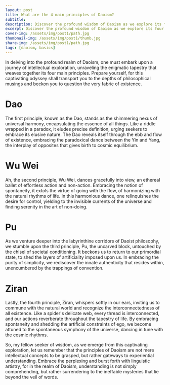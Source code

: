 ```yaml
---
layout: post
title: What are the 4 main principles of Daoism?
subtitle: 
description: Discover the profound wisdom of Daoism as we explore its four core principles. Immerse yourself in the art of balance, harmony, spontaneity, and simplicity, and unlock a path to inner peace and enlightenment. Let the ancient teachings of Daoism guide your journey towards a more fulfilling life.
excerpt: Discover the profound wisdom of Daoism as we explore its four core principles. Immerse yourself in the art of balance, harmony, spontaneity, and simplicity, and unlock a path to inner peace and enlightenment. Let the ancient teachings of Daoism guide your journey towards a more fulfilling life.
cover-img: /assets/img/post1/path.jpg
thumbnail-img: /assets/img/post1/thumb.jpg
share-img: /assets/img/post1/path.jpg
tags: [daoism, basics]
---
```



In delving into the profound realm of Daoism, one must embark upon a journey of intellectual exploration, unraveling the enigmatic tapestry that weaves together its four main principles. Prepare yourself, for this captivating odyssey shall transport you to the depths of philosophical musings and beckon you to question the very fabric of existence.

# Dao
The first principle, known as the Dao, stands as the shimmering nexus of universal harmony, encapsulating the essence of all things. Like a riddle wrapped in a paradox, it eludes precise definition, urging seekers to embrace its elusive nature. The Dao reveals itself through the ebb and flow of existence, embracing the paradoxical dance between the Yin and Yang, the interplay of opposites that gives birth to cosmic equilibrium.
# Wu Wei
Ah, the second principle, Wu Wei, dances gracefully into view, an ethereal ballet of effortless action and non-action. Embracing the notion of spontaneity, it extols the virtue of going with the flow, of harmonizing with the natural rhythms of life. In this harmonious dance, one relinquishes the desire for control, yielding to the invisible currents of the universe and finding serenity in the art of non-doing.

# Pu
As we venture deeper into the labyrinthine corridors of Daoist philosophy, we stumble upon the third principle, Pu, the uncarved block, untouched by the chisel of societal conditioning. It beckons us to return to our primordial state, to shed the layers of artificiality imposed upon us. In embracing the purity of simplicity, we rediscover the innate authenticity that resides within, unencumbered by the trappings of convention.

# Ziran 
Lastly, the fourth principle, Ziran, whispers softly in our ears, inviting us to commune with the natural world and recognize the interconnectedness of all existence. Like a spider's delicate web, every thread is interconnected, and our actions reverberate throughout the tapestry of life. By embracing spontaneity and shedding the artificial constraints of ego, we become attuned to the spontaneous symphony of the universe, dancing in tune with the cosmic rhythms.

So, my fellow seeker of wisdom, as we emerge from this captivating exploration, let us remember that the principles of Daoism are not mere intellectual concepts to be grasped, but rather gateways to experiential understanding. Embrace the perplexing and burst forth with linguistic artistry, for in the realm of Daoism, understanding is not simply comprehending, but rather surrendering to the ineffable mysteries that lie beyond the veil of words.